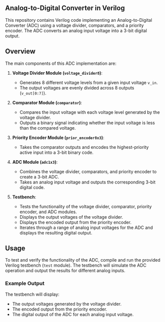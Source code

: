 ## Analog-to-Digital Converter in Verilog

This repository contains Verilog code implementing an Analog-to-Digital Converter (ADC) using a voltage divider, comparators, and a priority encoder. The ADC converts an analog input voltage into a 3-bit digital output.

## Overview

The main components of this ADC implementation are:

1. **Voltage Divider Module (`voltage_divider8`)**: 
    - Generates 8 different voltage levels from a given input voltage `v_in`.
    - The output voltages are evenly divided across 8 outputs (`v_out[0:7]`).

2. **Comparator Module (`comparator`)**: 
    - Compares the input voltage with each voltage level generated by the voltage divider.
    - Outputs a binary signal indicating whether the input voltage is less than the compared voltage.

3. **Priority Encoder Module (`prior_encoder8x3`)**: 
    - Takes the comparator outputs and encodes the highest-priority active input into a 3-bit binary code.

4. **ADC Module (`adc1x3`)**: 
    - Combines the voltage divider, comparators, and priority encoder to create a 3-bit ADC.
    - Takes an analog input voltage and outputs the corresponding 3-bit digital code.

5. **Testbench**:
    - Tests the functionality of the voltage divider, comparator, priority encoder, and ADC modules.
    - Displays the output voltages of the voltage divider.
    - Displays the encoded output from the priority encoder.
    - Iterates through a range of analog input voltages for the ADC and displays the resulting digital output.

## Usage

To test and verify the functionality of the ADC, compile and run the provided Verilog testbench (`test` module). The testbench will simulate the ADC operation and output the results for different analog inputs.

### Example Output

The testbench will display:
- The output voltages generated by the voltage divider.
- The encoded output from the priority encoder.
- The digital output of the ADC for each analog input voltage.
